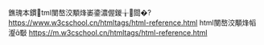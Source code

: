 鐎瑰本鏆tml閺嶅洨顒烽崣鍌濃偓鍐╁閸�?
https://www.w3cschool.cn/htmltags/html-reference.html
html閺嶅洨顒烽幍瀣斀
https://m.w3cschool.cn/htmltags/html-reference.html